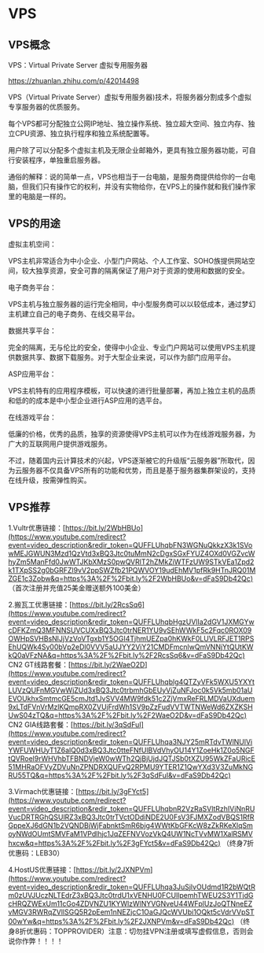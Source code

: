 # VPS

## VPS概念

VPS：Virtual Private Server 虚拟专用服务器

https://zhuanlan.zhihu.com/p/42014498

VPS（Virtual Private Server）虚拟专用服务器)技术，将服务器分割成多个虚拟专享服务器的优质服务。

每个VPS都可分配独立公网IP地址、独立操作系统、独立超大空间、独立内存、独立CPU资源、独立执行程序和独立系统配置等。

用户除了可以分配多个虚拟主机及无限企业邮箱外，更具有独立服务器功能，可自行安装程序，单独重启服务器。

通俗的解释：说的简单一点，VPS也相当于一台电脑，是服务商提供给你的一台电脑，但我们只有操作它的权利，并没有实物给你，在VPS上的操作就和我们操作家里的电脑是一样的。



## VPS的用途

虚拟主机空间：

VPS主机非常适合为中小企业、小型门户网站、个人工作室、SOHO族提供网站空间，较大独享资源，安全可靠的隔离保证了用户对于资源的使用和数据的安全。

电子商务平台：

VPS主机与独立服务器的运行完全相同，中小型服务商可以以较低成本，通过梦幻主机建立自己的电子商务、在线交易平台。

数据共享平台：

完全的隔离，无与伦比的安全，使得中小企业、专业门户网站可以使用VPS主机提供数据共享、数据下载服务。对于大型企业来说，可以作为部门应用平台。

ASP应用平台：

VPS主机特有的应用程序模板，可以快速的进行批量部署，再加上独立主机的品质和低的的成本是中小型企业进行ASP应用的选平台。

在线游戏平台：

低廉的价格，优秀的品质，独享的资源使得VPS主机可以作为在线游戏服务器，为广大的互联网用户提供游戏服务。

不过，随着国内云计算技术的兴起，VPS逐渐被它的升级版“云服务器”所取代，因为云服务器不仅具备VPS所有的功能和优势，而且是基于服务器集群架设的，支持在线升级，按需弹性购买。



## VPS推荐

1.Vultr优惠链接：[https://bit.ly/2WbHBUo](https://www.youtube.com/redirect?event=video_description&redir_token=QUFFLUhqbFN3WGNuQkkzX3k1SVowMEJGWUN3Mzd1QzVtd3xBQ3Jtc0tuMmN2cDgxSGxFYUZ4OXd0VGZvcWhyZm5ManFfd0JwWTJKbXMzS0pwQVRlT2hZMkZiWTFzUW9STkVEa1Zpd2k1TXpSS2g0bGRFZl9vV2ppSWZfb21PQWVOY19udEhMV1pfRk9HTnJRQ01MZGE1c3Zobw&q=https%3A%2F%2Fbit.ly%2F2WbHBUo&v=dFaS9Db42Qc) （首次注册并充值25美金赠送额外100美金）  

2.搬瓦工优惠链接：[https://bit.ly/2RcsSq6](https://www.youtube.com/redirect?event=video_description&redir_token=QUFFLUhqbHgzUVlIa2dGV1JXMGYwcDFKZmQ3MFNNSUVCUXxBQ3Jtc0trNER1YU9vSEhWWkF5c2Fqc0ROX09OWHpSVHBsNlJjVzVoVTgxb1Y5OGI4TjhmUEZpa0hKWkF0LUVLRFJET1RPSEhUQWk4Sy00bVp2eDl0VVV5aUJYY2ViY21CMDFmcnlwQmVNNjYtQUtKWkQ0aVFzNA&q=https%3A%2F%2Fbit.ly%2F2RcsSq6&v=dFaS9Db42Qc) CN2 GT线路套餐：[https://bit.ly/2WaeO2D](https://www.youtube.com/redirect?event=video_description&redir_token=QUFFLUhqblg4QTZyVFk5WXU5YXYtLUVzQUFnMGVwWjZUd3xBQ3Jtc0trbmhGbEUyVjZuNFJoc0k5Vk5mb01aUEVOUkhxSmtmcGE5cmJtd1JvSVV4MW9fdk51c2ZjVmxReFRLMDVaUXduem9xLTdFVnVrMzlKQmpRX0ZVUjFrdWh1SV9pZzFudVVTWTNWeWd6ZXZKSHUwS04zTQ&q=https%3A%2F%2Fbit.ly%2F2WaeO2D&v=dFaS9Db42Qc) CN2 GIA线路套餐：[https://bit.ly/3qSdFuI](https://www.youtube.com/redirect?event=video_description&redir_token=QUFFLUhqa3NJY25mRTdvTWlNUlViYWFUWHUyT1Z6alQ0d3xBQ3Jtc0tteFNfUlBVdVhyOU14Y1ZoeHk1Z0o5NGFtQVRoel9rWHVhbTFBNDVjeW0wWTh2QjBjUjdJQTJSb0tXZU95WkZFaURicE51MHRaOFVyZDVuNnZPNDRXQUFvQ2RPMU9YTER1Z1QwYXd3V3ZuMkNGRU55TQ&q=https%3A%2F%2Fbit.ly%2F3qSdFuI&v=dFaS9Db42Qc) 

3.Virmach优惠链接：[https://bit.ly/3gFYct5](https://www.youtube.com/redirect?event=video_description&redir_token=QUFFLUhqbnR2VzRaSVltRzhIVjNnRUVucDRTRGhQSUlRZ3xBQ3Jtc0trTVctODdiNDE2U0FsV3FJMXZodVBQS1RfRGppeXJ6dGN1b2VQNDBjWjFabnktSmR6bjg4WWtKbGFKcW8zZkRKeXlqSmoyNWdOUmtSMVFaM1VPdlhjc1JqZEFNVVozVkQ4UW1NcTVvMW1XalRSMVhxcw&q=https%3A%2F%2Fbit.ly%2F3gFYct5&v=dFaS9Db42Qc)  （终身7折优惠码：LEB30） 

4.HostUS优惠链接：[https://bit.ly/2JXNPVm](https://www.youtube.com/redirect?event=video_description&redir_token=QUFFLUhqa3JuSjlvOUdmd1R2bWQtRm0zUVJUczNLTEdrZ3xBQ3Jtc0trdU1xVENHU0FCUllpemhTWEU2S3Y1TjdGcHRQZWExUm11cGo4ZDVNZU1KYWlzWlNYVGNveU44WFplUzJoQTNneEZvMGV3RWRqZVllSGQ5R2pEem1nNEZjcC1OaGJQcWVUbi1OQkt5cVdrVVpST00wYw&q=https%3A%2F%2Fbit.ly%2F2JXNPVm&v=dFaS9Db42Qc)  （终身8折优惠码：TOPPROVIDER）注意：切勿挂VPN注册或填写虚假信息，否则会说你作弊！！！！ 












